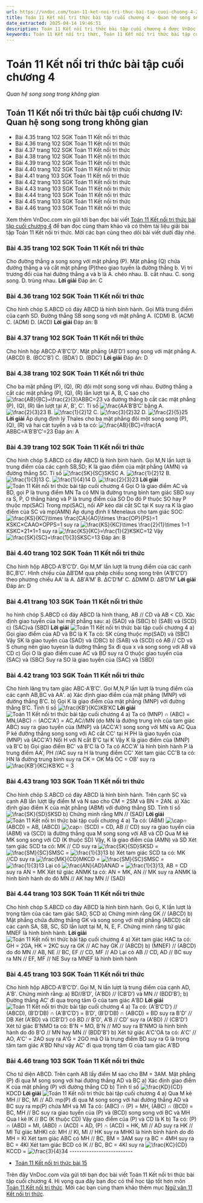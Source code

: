 ```yaml
---
url: https://vndoc.com/toan-11-ket-noi-tri-thuc-bai-tap-cuoi-chuong-4-296745
title: Toán 11 Kết nối tri thức bài tập cuối chương 4 - Quan hệ song song trong không gian - VnDoc.com
date_extracted: 2025-04-14 19:46:51
description: Toán 11 Kết nối tri thức bài tập cuối chương 4 được VnDoc.com sưu tầm và xin gửi tới bạn đọc. Mong rằng qua đây bạn đọc có thể dễ dàng giải sgk Toán 11 Kết nối tri thức. Mời các bạn cùng theo dõi.
keywords: Toán 11 Kết nối tri thức, Toán 11 Kết nối tri thức bài tập cuối chương 4, Toán lớp 11 Kết nối tri thức, toán 11 Kết nối tri thức với cuộc sống, bài tập toán 11 Kết nối tri thức với cuộc sống, giải sgk toán 11 kết nối tri thức, giải toán 11 kết nối tri thức, toán 11 kntt, toán 11 kết nối, toán 11, bài tập cuối chương 4, Quan hệ song song trong không gian, bài tập cuối chương IV
---
```


# Toán 11 Kết nối tri thức bài tập cuối chương 4
_Quan hệ song song trong không gian_
## Toán 11 Kết nối tri thức bài tập cuối chương IV: Quan hệ song song trong không gian
  * Bài 4.35 trang 102 SGK Toán 11 Kết nối tri thức
  * Bài 4.36 trang 102 SGK Toán 11 Kết nối tri thức
  * Bài 4.37 trang 102 SGK Toán 11 Kết nối tri thức
  * Bài 4.38 trang 102 SGK Toán 11 Kết nối tri thức
  * Bài 4.39 trang 102 SGK Toán 11 Kết nối tri thức
  * Bài 4.40 trang 102 SGK Toán 11 Kết nối tri thức
  * Bài 4.41 trang 103 SGK Toán 11 Kết nối tri thức
  * Bài 4.42 trang 103 SGK Toán 11 Kết nối tri thức
  * Bài 4.43 trang 103 SGK Toán 11 Kết nối tri thức
  * Bài 4.44 trang 103 SGK Toán 11 Kết nối tri thức
  * Bài 4.45 trang 103 SGK Toán 11 Kết nối tri thức
  * Bài 4.46 trang 103 SGK Toán 11 Kết nối tri thức

Xem thêm
VnDoc.com xin gửi tới bạn đọc bài viết [Toán 11 Kết nối tri thức bài tập cuối chương 4](<https://vndoc.com/toan-11-ket-noi-tri-thuc-bai-tap-cuoi-chuong-4-296745>) để bạn đọc cùng tham khảo và có thêm tài liệu giải bài tập Toán 11 Kết nối tri thức. Mời các bạn cùng theo dõi bài viết dưới đây nhé.
### Bài 4.35 trang 102 SGK Toán 11 Kết nối tri thức
Cho đường thẳng a song song với mặt phẳng \(P\). Mặt phẳng \(Q\) chứa đường thẳng a và cắt mặt phẳng \(P\)theo giao tuyến là đường thẳng b. Vị trí trương đối của hai đường thẳng a và b là
A. chéo nhau.
B. cắt nhau.
C. song song.
D. trùng nhau.
**Lời giải**
Đáp án: C
### Bài 4.36 trang 102 SGK Toán 11 Kết nối tri thức
Cho hình chóp S.ABCD có đáy ABCD là hình bình hành. Gọi Mlà trung điềm của cạnh SD. Đường thẳng SB song song với mặt phẳng
A. \(CDM\)
B. \(ACM\)
C. \(ADM\)
D. \(ACD\)
**Lời giải**
Đáp án: B
### Bài 4.37 trang 102 SGK Toán 11 Kết nối tri thức
Cho hình hộp ABCD⋅A′B′C′D′. Mặt phẳng \(AB′D′\) song song với mặt phẳng
A. \(ABCD\)
B. \(BCC′B′\)
C. \(BDA′\)
D. \(BDC′\)
**Lời giải**
Đáp án: D
### Bài 4.38 trang 102 SGK Toán 11 Kết nối tri thức
Cho ba mặt phẳng \(P\), \(Q\), \(R\) đôi một song song với nhau. Đường thẳng a cắt các mặt phẳng \(P\), \(Q\), \(R\) lần lượt tại A, B, C sao cho ![\\frac{AB}{BC}=\\frac{2}{3}](https://i.vdoc.vn/data/image/blank.png)ABBC=23 và đường thẳng b cắt các mặt phẳng \(P\), \(Q\), \(R\) lần lượt tại A', B', C'. Tỉ số ![\\frac{A](https://i.vdoc.vn/data/image/blank.png)A′B′B′C′ bằng
A. ![\\frac{2}{3}](https://i.vdoc.vn/data/image/blank.png)23
B. ![\\frac{1}{2}](https://i.vdoc.vn/data/image/blank.png)12
C. ![\\frac{3}{2}](https://i.vdoc.vn/data/image/blank.png)32
D. ![\\frac{2}{5}](https://i.vdoc.vn/data/image/blank.png)25
**Lời giải**
Áp dụng định lý Thales cho ba mặt phẳng đôi một song song \(P\), \(Q\), \(R\) và hai cát tuyến a và b ta có:
![\\frac{AB}{BC}=\\frac{A](https://i.vdoc.vn/data/image/blank.png)ABBC=A′B′B′C′=23
Đáp án: A
### Bài 4.39 trang 102 SGK Toán 11 Kết nối tri thức
Cho hình chóp S.ABCD có đáy ABCD là hình bình hành. Gọi M,N lần lượt là trung điểm của các cạnh SB,SD; K là giao điểm của mặt phẳng \(AMN\) và đường thẳng SC. Tỉ số ![\\frac{SK}{SC}](https://i.vdoc.vn/data/image/blank.png)SKSC
A. ![\\frac{1}{2}](https://i.vdoc.vn/data/image/blank.png)12
B. ![\\frac{1}{3}](https://i.vdoc.vn/data/image/blank.png)13
C. ![\\frac{1}{4}](https://i.vdoc.vn/data/image/blank.png)14
D. ![\\frac{2}{3}](https://i.vdoc.vn/data/image/blank.png)23
**Lời giải**
![Toán 11 Kết nối tri thức bài tập cuối chương 4](https://i.vdoc.vn/data/image/2023/05/11/toan-11-ket-noi-tri-thuc-bai-tap-cuoi-chuong-4-1.jpg)
Gọi O là giao điểm AC và BD, gọi P là trung điểm MN
Ta có MN là đường trung bình tam giác SBD suy ra S, P, O thẳng hàng và P là trung điểm của SO
Do đó P thuộc SO hay P thuộc mp\(SAC\)
Trong mp\(SAC\), nối AP kéo dài cắt SC tại K suy ra K là giao điểm của SC và mp\(AMN\)
Áp dụng định lí Menelaus cho tam giác SOC:
![\\frac{KS}{KC}\\times \\frac{CA}{AO}\\times \\frac{OP}{PS}=1](https://i.vdoc.vn/data/image/blank.png)KSKC×CAAO×OPPS=1 suy ra ![\\frac{KS}{KC}\\times \\frac{2}{1}\\times 1=1](https://i.vdoc.vn/data/image/blank.png)KSKC×21×1=1 suy ra ![\\frac{KS}{KC}=\\frac{1}{2}](https://i.vdoc.vn/data/image/blank.png)KSKC=12
Vậy ![\\frac{SK}{SC}=\\frac{1}{3}](https://i.vdoc.vn/data/image/blank.png)SKSC=13
Đáp án: B
### Bài 4.40 trang 102 SGK Toán 11 Kết nối tri thức
Cho hình hộp ABCD⋅A′B′C′D′. Gọi M,M′ lần lượt là trung điểm của các cạnh BC,B′C′. Hình chiếu của ΔB′DM qua phép chiếu song song trên \(A′B′C′D′\) theo phương chiếu AA′ là
A. ΔB′A′M′
B. ΔC′D′M′
C. ΔDMM
D. ΔB′D′M′
**Lời giải**
Đáp án: D 
### Bài 4.41 trang 103 SGK Toán 11 Kết nối tri thức
ho hình chóp S.ABCD có đáy ABCD là hình thang, AB // CD và AB < CD. Xác định giao tuyến của hai mặt phẳng sau:
a\) \(SAD\) và \(SBC\)
b\) \(SAB\) và \(SCD\)
c\) \(SAC\)và \(SBD\)
**Lời giải**
![Toán 11 Kết nối tri thức bài tập cuối chương 4](https://i.vdoc.vn/data/image/2023/05/11/toan-11-ket-noi-tri-thuc-bai-tap-cuoi-chuong-4-2.jpg)
a\) Gọi giao điểm của AD và BC là K
Ta có: SK cùng thuộc mp\(SAD\) và \(SBC\)
Vậy SK là giao tuyến của \(SAD\) và \(DBC\)
b\) \(SAB\) và \(SCD\) có AB // CD và S chung nên giao tuyesn là dường thẳng Sx đi qua x và song song với AB và CD
c\) Gọi O là giao điểm cuae AC và BD suy ra O thuộc giao tuyến của \(SAC\) và \(SBC\)
Suy ra SO là giao tuyến của \(SAC\) và \(SBD\)
### Bài 4.42 trang 103 SGK Toán 11 Kết nối tri thức
Cho hình lăng trụ tam giác ABC⋅A′B′C′. Gọi M,N,P lần lượt là trung điểm của các cạnh AB,BC và AA′.
a\) Xác định giao điểm của mặt phẳng \(MNP\) với đường thẳng B′C.
b\) Gọi K là giao điểm của mặt phẳng \(MNP\) với đường thẳng B′C. Tính tỉ số ![\\frac{KB′}{KC}](https://i.vdoc.vn/data/image/blank.png)KB′KC
**Lời giải**
![Toán 11 Kết nối tri thức bài tập cuối chương 4](https://i.vdoc.vn/data/image/2023/05/11/toan-11-ket-noi-tri-thuc-bai-tap-cuoi-chuong-4-3.jpg)
a\) Ta có \(MNP\) ∩ \(ABC\) = MN,\(ABC\) ∩ \(ACC′A′\) = AC,AC//MN \(do MN là đường trung ình của tam giác ABC\) suy ra giao tuyến của \(MNP\) và \(ACC'A'\) song song với MN và AC
Qua P kẻ đường thẳng song song với AC cắt CC' tại H
PH là giao tuyến của \(MNP\) và \(ACC'A'\)
Nối H với N cắt B'C tại K
Vậy K là giao điểm của \(MNP\) và B'C
b\) Gọi giao điểm BC' và B'C là O
Ta có ACC'A' là hình bình hành P là trung điểm AA', PH //AC suy ra H là trung điểm CC'
Xét tam giác CC'B ta có: HN là đường trung bình suy ra CK = OK
Mà OC = OB' suy ra ![\\frac{KB′}{KC}](https://i.vdoc.vn/data/image/blank.png)KB′KC = 3 
### Bài 4.43 trang 103 SGK Toán 11 Kết nối tri thức
Cho hình chóp S.ABCD có đáy ABCD là hình bình hành. Trên cạnh SC và cạnh AB lần lượt lấy điểm M và N sao cho CM = 2SM và BN = 2AN.
a\) Xác định giao điểm K của mặt phẳng \(ABM\) với đường thẳng SD. Tính tỉ số ![\\frac{SK}{SD}](https://i.vdoc.vn/data/image/blank.png)SKSD
b\) Chứng minh rằng MN // \(SAD\)
**Lời giải**
![Toán 11 Kết nối tri thức bài tập cuối chương 4](https://i.vdoc.vn/data/image/2023/05/11/toan-11-ket-noi-tri-thuc-bai-tap-cuoi-chuong-4-4.jpg)
a\) Ta có: \(ABM\) ![\\cap](https://i.vdoc.vn/data/image/blank.png)∩ \(ABCD\) = AB, \(ABCD\) ![\\cap](https://i.vdoc.vn/data/image/blank.png)∩ \(SCD\) = CD, AB // CD\) suy ra giao tuyến của \(ABM\) và \(SCD\) là đường thẳng qua M song song với AB và CD
Qua M kẻ MK song song với CD \(K thuộc SD\)
Vậy, K là giao điểm của \(AMN\) và SD
Xét tam giác SCD ta có: MK // CD suy ra ![\\frac{SK}{SD}](https://i.vdoc.vn/data/image/blank.png)SKSD = ![\\frac{SM}{SC}](https://i.vdoc.vn/data/image/blank.png)SMSC = ![\\frac{1}{3}](https://i.vdoc.vn/data/image/blank.png)13
b\) Xét tam giác SCD ta có: MK //CD suy ra ![\\frac{MK}{CD}](https://i.vdoc.vn/data/image/blank.png)MKCD = ![\\frac{SM}{SC}](https://i.vdoc.vn/data/image/blank.png)SMSC = ![\\frac{1}{3}](https://i.vdoc.vn/data/image/blank.png)13
Lại có ![\\frac{AN}{AD}](https://i.vdoc.vn/data/image/blank.png)ANAD = ![\\frac{1}{3}](https://i.vdoc.vn/data/image/blank.png)13, AB = CD suy ra AN = MK
Xét tứ giác ANMK ta có: AN = MK, AN // MK suy ra ANMK là hình bình hành do đó MN // AK hay MN // \(SAD\)
### Bài 4.44 trang 103 SGK Toán 11 Kết nối tri thức
Cho hình chóp S.ABCD có đáy ABCD là hình bình hành. Gọi G, K lần lượt là trọng tâm của các tam giác SAD, SCD
a\) Chứng minh rằng GK // \(ABCD\)
b\) Mặt phẳng chứa đường thẳng GK và song song với mặt phẳng \(ABCD\) cắt các cạnh SA, SB, SC, SD lần lượt tại M, N, E, F. Chứng minh rằng tứ giác MNEF là hình bình hành.
**Lời giải**
![Toán 11 Kết nối tri thức bài tập cuối chương 4](https://i.vdoc.vn/data/image/2023/05/11/toan-11-ket-noi-tri-thuc-bai-tap-cuoi-chuong-4-5.jpg)
a\) Xét tam giác HAC ta có: GH = 2GA, HK = 2KC suy ra GK // AC hay GK // \(ABCD\)
b\) \(MNEF\) // \(ABCD\) do đó MN // AB, NE // BC, EF // CD, MF // AD
Lại có AB // CD, AD // BC suy ra MN // EF, MF // NE
Suy ra MNEF là hình bình hành
### Bài 4.45 trang 103 SGK Toán 11 Kết nối tri thức
Cho hình hộp ABCD⋅A′B′C′D′. Gọi M, N lần lượt là trung điểm của cạnh AD, A′B′. Chứng minh rằng:
a\) BD//B′D′, \(A′BD\) // \(CB′D′\) và MN // \(BDD′B′\);
b\) Đường thẳng AC′ đi qua trọng tâm G của tam giác A′BD
**Lời giải**
![Toán 11 Kết nối tri thức bài tập cuối chương 4](https://i.vdoc.vn/data/image/2023/05/11/toan-11-ket-noi-tri-thuc-bai-tap-cuoi-chuong-4-6.jpg)
a\) Ta có: \(A′B′C′D′\) // \(ABCD\), \(B′D′DB\) ∩ \(A′B′C′D′\) = B′D′, \(B′D′DB\) ∩ \(ABCD\) = BD suy ra B'D' // DB
Xét \(A'BD\) và \(CB'D'\) có BD // B'D', A'B // CD' suy ra \(A'BD\) // \(CB'D'\) 
Xét tứ giác B'NMO ta có: B'N = MO, B'N // MO suy ra B'NMO là hình bình hành do đó B'O // MN
hay MN // \(BDD'B'\)
b\) Xét tứ giác A'C'OA ta có: A'C' // AO, A'C' = 2AO suy ra A'G = 2GO mà O là trung điểm BD suy ra G là trọng tâm tam giác A'BD
Như vậy AC' đi qua trọng tâm G của tam giác A'BD
### Bài 4.46 trang 103 SGK Toán 11 Kết nối tri thức
Cho tứ diện ABCD. Trên cạnh AB lấy điểm M sao cho BM = 3AM. Mặt phẳng \(P\) đi qua M song song với hai đường thẳng AD và BC
a\) Xác định giao điểm K của mặt phẳng \(P\) với đường thẳng CD
b\) Tính tỉ số ![\\frac{KD}{CD}](https://i.vdoc.vn/data/image/blank.png)KDCD
**Lời giải**
![Toán 11 Kết nối tri thức bài tập cuối chương 4](https://i.vdoc.vn/data/image/2023/05/11/toan-11-ket-noi-tri-thuc-bai-tap-cuoi-chuong-4-7.jpg)
a\) Qua M kẻ MH // BC, MI // AD.
mp\(P\) đi qua M song song với hai đường thẳng AD và BC suy ra mp\(P\) chứa MH và MI
Ta có: \(ABC\) ∩ \(P\) = MH, \(ABC\) ∩ \(BCD\) = BC, MH // BC suy ra giao tuyến của \(P\) và \(BCD\) song song với BC và MH
Qua I kẻ IK // BC \(K thuộc CD\)
Vậy giao điểm của \(P\) và CD là K
b\) Ta có: \(P\) ∩ \(ABD\) = MI, \(ABD\) ∩ \(ACD\) = AD, \(P\) ∩ \(ACD\) = HK, MI // AD suy ra HK // MI
Tứ giác MHKI có: MH // KI, MI // HK suy ra MHKI là hình bình hành do đó MH = KI
Xét tam giác ABC có MH // BC, BM = 3AM suy ra BC = 4MH suy ra BC = 4KI
Xét tam giác BCD có IK // BC, BC = 4KI suy ra ![\\frac{KC}{CD}](https://i.vdoc.vn/data/image/blank.png)KCCD = ![\\frac{3}{4}](https://i.vdoc.vn/data/image/blank.png)34
\--------------------------
  * [Toán 11 Kết nối tri thức bài 15](<https://vndoc.com/toan-11-ket-noi-tri-thuc-bai-15-296818>)

Trên đây VnDoc.com vừa gửi tới bạn đọc bài viết Toán 11 Kết nối tri thức bài tập cuối chương 4. Hi vọng qua đây bạn đọc có thể học tập tốt hơn môn [Toán 11 Kết nối tri thức](<https://vndoc.com/toan-11-ket-noi-tri-thuc>). Mời các bạn cùng tham khảo thêm mục [Ngữ văn 11 Kết nối tri thức](<https://vndoc.com/ngu-van-11-ket-noi-tri-thuc>).
